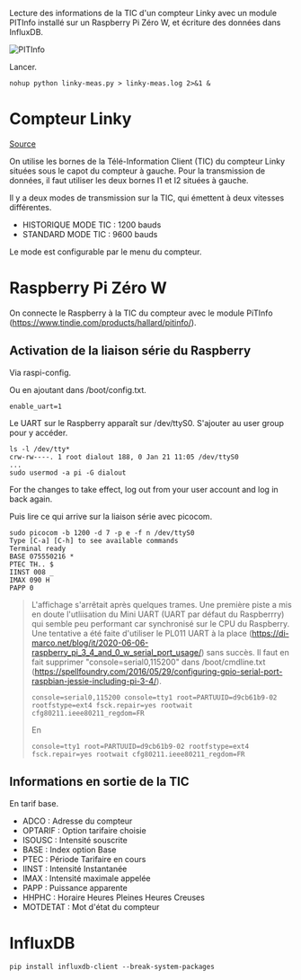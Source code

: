 Lecture des informations de la TIC d'un compteur Linky avec un module PITInfo installé sur un Raspberry Pi Zéro W, et écriture des données dans InfluxDB.

![PITInfo](pîctures/PITInfo.jpg)

Lancer.

```
nohup python linky-meas.py > linky-meas.log 2>&1 &
```

# Compteur Linky

[Source](https://www.hleroy.com/2023/02/recuperer-la-teleinformation-linky-depuis-un-raspberry-pi-avec-python-influxdb-et-grafana/)

On utilise les bornes de la Télé-Information Client (TIC) du compteur Linky situées sous le capot du compteur à gauche. Pour la transmission de données, il faut utiliser les deux bornes I1 et I2 situées à gauche.

Il y a deux modes de transmission sur la TIC, qui émettent à deux vitesses différentes.
- HISTORIQUE MODE TIC : 1200 bauds
- STANDARD MODE TIC : 9600 bauds

Le mode est configurable par le menu du compteur. 

# Raspberry Pi Zéro W

On connecte le Raspberry à la TIC du compteur avec le module PiTInfo (https://www.tindie.com/products/hallard/pitinfo/).

## Activation de la liaison série du Raspberry

Via raspi-config.

Ou en ajoutant dans /boot/config.txt.

```
enable_uart=1
```

Le UART sur le Raspberry apparaît sur /dev/ttyS0. S'ajouter au user group pour y accéder.

```
ls -l /dev/tty*
crw-rw----. 1 root dialout 188, 0 Jan 21 11:05 /dev/ttyS0
...
sudo usermod -a pi -G dialout
```
For the changes to take effect, log out from your user account and log in back again.

Puis lire ce qui arrive sur la liaison série avec picocom.

```
sudo picocom -b 1200 -d 7 -p e -f n /dev/ttyS0
Type [C-a] [C-h] to see available commands
Terminal ready
BASE 075550216 *
PTEC TH.. $
IINST 008 _
IMAX 090 H
PAPP 0
```

> L'affichage s'arrêtait après quelques trames. Une première piste a mis en doute l'utliisation du Mini UART (UART par défaut du Raspberrry) qui semble peu performant car synchronisé sur le CPU du Raspberry. Une tentative a été faite d'utiliser le PL011 UART à la place (https://di-marco.net/blog/it/2020-06-06-raspberry_pi_3_4_and_0_w_serial_port_usage/) sans succès. Il faut en fait supprimer "console=serial0,115200" dans /boot/cmdline.txt (https://spellfoundry.com/2016/05/29/configuring-gpio-serial-port-raspbian-jessie-including-pi-3-4/).
>
> ```
> console=serial0,115200 console=tty1 root=PARTUUID=d9cb61b9-02 rootfstype=ext4 fsck.repair=yes rootwait cfg80211.ieee80211_regdom=FR
> ```
>
> En
> 
> ```
> console=tty1 root=PARTUUID=d9cb61b9-02 rootfstype=ext4 fsck.repair=yes rootwait cfg80211.ieee80211_regdom=FR
> ```

## Informations en sortie de la TIC

En tarif base.

- ADCO : Adresse du compteur
- OPTARIF : Option tarifaire choisie
- ISOUSC : Intensité souscrite
- BASE : Index option Base
- PTEC : Période Tarifaire en cours
- IINST : Intensité Instantanée 
- IMAX : Intensité maximale appelée
- PAPP : Puissance apparente
- HHPHC : Horaire Heures Pleines Heures Creuses
- MOTDETAT : Mot d'état du compteur

# InfluxDB

```
pip install influxdb-client --break-system-packages
```


